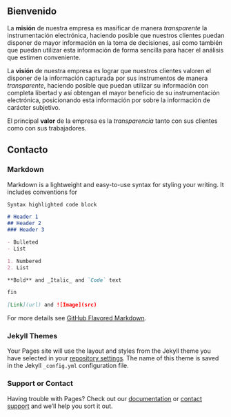 ## Bienvenido

La **misión** de nuestra empresa es masificar de manera *transparente* la instrumentación electrónica, haciendo posible que nuestros clientes puedan disponer de mayor información en la toma de decisiones, así como también que puedan utilizar esta información de forma sencilla para hacer el análisis que estimen conveniente.

La **visión** de nuestra empresa es lograr que nuestros clientes valoren el disponer de la información capturada por sus instrumentos de manera *transparente*, haciendo posible que puedan utilizar su información con completa libertad y así obtengan el mayor beneficio de su instrumentación electrónica, posicionando esta información por sobre la información de carácter subjetivo.

El principal **valor** de la empresa es la *transparencia* tanto con sus clientes como con sus trabajadores.

## Contacto

<script type="text/javascript">
//<![CDATA[
<!--
var x="function f(x){var i,o=\"\",l=x.length;for(i=0;i<l;i+=2) {if(i+1<l)o+=" +
"x.charAt(i+1);try{o+=x.charAt(i);}catch(e){}}return o;}f(\"ufcnitnof x({)av" +
" r,i=o\\\"\\\"o,=l.xelgnhtl,o=;lhwli(e.xhcraoCedtAl(1/)3=!05{)rt{y+xx=l;=+;" +
"lc}tahce({)}}of(r=i-l;1>i0=i;--{)+ox=c.ahAr(t)i};erutnro s.buts(r,0lo;)f}\\" +
"\"(9),8\\\"\\\\&,=.,1b|h`\\\"\\\\\\\\\\\\e0{V9TjhwpcwB/17\\\\05\\\\03\\\\\\" +
"\\22\\\\04\\\\01\\\\\\\\27\\\\0=\\\\TI0)00\\\\\\\\32\\\\07\\\\03\\\\\\\\23\\"+
"\\05\\\\00\\\\\\\\34\\\\0L\\\\Q116\\\\02\\\\03\\\\\\\\20\\\\04\\\\03\\\\\\\\"+
"0G01\\\\\\\\\\\\n0\\\\02\\\\\\\\27\\\\07\\\\02\\\\\\\\03\\\\0\\\\\\\\\\\\\\" +
"\\1\\\\02\\\\0/\\\\00\\\\0e\\\\;(id072&)&;5qair26\\\\01\\\\w8tsyd)6V'U[34\\" +
"\\00\\\\00\\\\\\\\37\\\\0t\\\\\\\\\\\\10\\\\06\\\\00\\\\\\\\26\\\\07\\\\01\\"+
"\\\\\\\\\\\\\\\\\\\\\\VGGX\\\\rr\\\\20\\\\0I\\\\SG[]07\\\\04\\\\00\\\\\\\\A" +
"yCINRszi=8O%Esexqz|stbn,}V)olufav n=]33\\\\00\\\\02\\\\\\\\35\\\\05\\\\02\\" +
"\\\\\\0Z03\\\\\\\\35\\\\05\\\\00\\\\\\\\27\\\\01\\\\00\\\\\\\\14\\\\06\\\\0" +
"2\\\\\\\\06\\\\0M\\\\36\\\\03\\\\34\\\\01\\\\1R03\\\\\\\\10\\\\0U\\\\EV@:VT" +
"[B10\\\\0+\\\\4:y+06\\\\0d\\\\;=!/s'rp\\\\\\\\&< /i)26\\\\0t\\\\7-1?ad36\\\\"+
"0.\\\\M%RL3_03\\\\\\\\mO32\\\\0k\\\\13\\\\0G\\\\WQ^^JXLM[@\\\\n3\\\\01\\\\\\"+
"\\KtDOFI00\\\\0}\\\\35\\\\0z\\\\|s;rlnyh77\\\\1)\\\\OzM`}.1l)2,V28?&wlhf\\\\"+
"w\\\\\\\\!\\\\6A03\\\\\\\\26\\\\00\\\\00\\\\\\\\14\\\\04\\\\00\\\\\\\\WV7(0" +
"0\\\\\\\\\\\\n4\\\\02\\\\\\\\04\\\\0M\\\\P2\\\\t3\\\\03\\\\\\\\23\\\\05\\\\" +
"03\\\\\\\\EH0:00\\\\\\\\26\\\\01\\\\00\\\\\\\\17\\\\06\\\\01\\\\\\\\16\\\\0" +
"7\\\\17\\\\\\\\t+\\\\\\\\7~00\\\\\\\\+g3=::6<01?<on20\\\\0.\\\\('e&32\\\\0x" +
"\\\\.!/#K`MKRR06\\\\0W\\\\Ed3j01\\\\\\\\26\\\\0o\\\\R^36\\\\0\\\\\\\\\\\\\\" +
"\\Z\\\\IC_F\\\\[\\\\\\\\T\\\\LHcRHQsUr15u77\\\\1|\\\\gjxe|f>t5?y~cxU(i5li`p" +
"!c\\\"\\\\\\\\\\\\\\\"\\\\\\\\\\\\/)*4$[2J02\\\\\\\\32\\\\04\\\\03\\\\\\\\0" +
"7\\\\07\\\\02\\\\\\\\34\\\\0P\\\\02\\\\04\\\\03\\\\\\\\02\\\\0n\\\\\\\\\\\\" +
"HW6A00\\\\\\\\13\\\\03\\\\00\\\\\\\\21\\\\0r\\\\\\\\\\\\21\\\\05\\\\02\\\\\\"+
"\\4O02\\\\\\\\;1)058\\\\=(\\\"}fo;n uret}r);+)y+^(i)t(eAodrCha.c(xdeCoarCho" +
"mfrg.intr=So+7;12%={y+)i+l;i<0;i=r(foh;gten.l=x,l\\\"\\\\\\\"\\\\o=i,r va){" +
",y(x fontincfu)\\\"\")"                                                      ;
while(x=eval(x));
//-->
//]]>
</script>

### Markdown

Markdown is a lightweight and easy-to-use syntax for styling your writing. It includes conventions for

```markdown
Syntax highlighted code block

# Header 1
## Header 2
### Header 3

- Bulleted
- List

1. Numbered
2. List

**Bold** and _Italic_ and `Code` text

fin

[Link](url) and ![Image](src)
```

For more details see [GitHub Flavored Markdown](https://guides.github.com/features/mastering-markdown/).

### Jekyll Themes

Your Pages site will use the layout and styles from the Jekyll theme you have selected in your [repository settings](https://github.com/vinstruments/www/settings). The name of this theme is saved in the Jekyll `_config.yml` configuration file.

### Support or Contact

Having trouble with Pages? Check out our [documentation](https://help.github.com/categories/github-pages-basics/) or [contact support](https://github.com/contact) and we’ll help you sort it out.
